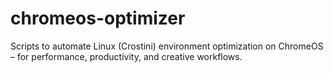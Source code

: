 # chromeos-optimizer
Scripts to automate Linux (Crostini) environment optimization on ChromeOS – for performance, productivity, and creative workflows.

